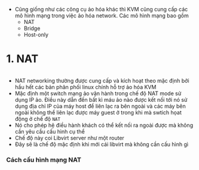 - Cũng giống như các công cụ ảo hóa khác thì KVM cũng cung cấp các mô hình mạng trong việc ảo hóa network. Các mô hình mạng bao gồm 
    - NAT
    - Bridge
    - Host-only
# 1. NAT
![]()
- NAT networking thường được cung cấp và kích hoạt theo mặc định bởi hầu hết các bản phân phối linux chính hỗ trợ ảo hóa KVM
- Mặc định một switch mạng ảo vận hành trong chế độ NAT mode sử dụng IP ảo. Điều này dẫn đến bất kì máu ảo nào được kết nối tới nó sử dụng địa chỉ IP của máy host để liên lạc ra bên ngoài và các máy bên ngoài không thể liên lạc được máy guest ở trong khi mà swtich họat động ở chế độ `NAT`
- Nó cho phép hệ điều hành khách có thể kết nối ra ngoài được mà không cần yêu cầu cấu hình cụ thể 
- Chế độ này coi Libvirt server như một router 
- Đây sẽ là chế độ mặc định khi mới cái libvirt mà không cần cấu hình gì 
### Cách cấu hình mạng NAT 